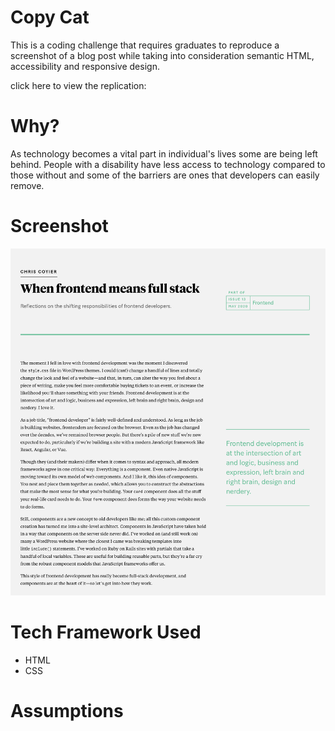 # Copy Cat
This is a coding challenge that requires graduates to reproduce a screenshot of
a blog post while taking into consideration semantic HTML, accessibility and
responsive design.

click here to view the replication:

# Why?
As technology becomes a vital part in individual's lives some are being left
behind. People with a disability have less access to technology compared to those without
and some of the barriers are ones that developers can easily remove.

# Screenshot
![screenshot](when-frontend-means-fullstack.png)

# Tech Framework Used
- HTML
- CSS

# Assumptions
